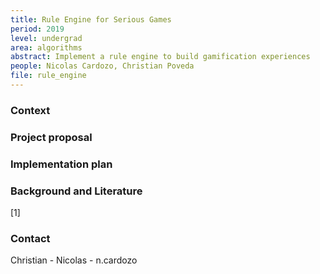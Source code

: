 ```yaml
---
title: Rule Engine for Serious Games
period: 2019
level: undergrad
area: algorithms
abstract: Implement a rule engine to build gamification experiences
people: Nicolas Cardozo, Christian Poveda
file: rule_engine
---
```


### Context


### Project proposal


### Implementation plan

### Background and Literature
[1]

### Contact
Christian -
Nicolas - n.cardozo